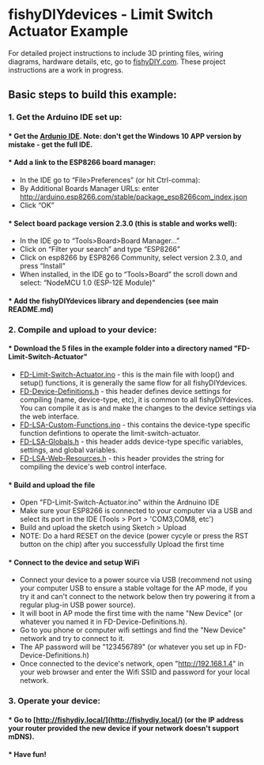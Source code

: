 # fishyDIYdevices - Limit Switch Actuator Example
For detailed project instructions to include 3D printing files, wiring diagrams, hardware details, etc, go to [fishyDIY.com](http://fishyDIY.com).  These project instructions are a work in progress.
## Basic steps to build this example:
### 1. Get the Arduino IDE set up:
#### * Get the [Ardunio IDE](https://www.arduino.cc/). Note: don't get the Windows 10 APP version by mistake - get the full IDE.
#### * Add a link to the ESP8266 board manager:	
  - In the IDE go to “File>Preferences” (or hit Ctrl-comma):
  - By Additional Boards Manager URLs: enter http://arduino.esp8266.com/stable/package_esp8266com_index.json
  - Click “OK”
#### * Select board package version 2.3.0 (this is stable and works well):
  - In the IDE go to “Tools>Board>Board Manager…”
  - Click on “Filter your search” and type “ESP8266”
  - Click on esp8266 by ESP8266 Community, select version 2.3.0, and press “Install”
  - When installed, in the IDE go to “Tools>Board” the scroll down and select: “NodeMCU 1.0 (ESP-12E Module)”
#### * Add the fishyDIYdevices library and dependencies (see main README.md)
### 2. Compile and upload to your device:
#### * Download the 5 files in the example folder into a directory named "FD-Limit-Switch-Actuator"
  - [FD-Limit-Switch-Actuator.ino](https://github.com/sefisher/fishyDIYdevices/blob/Main/examples/LimitSwitchActuator/FD-Limit-Switch-Actuator.ino) - this is the main file with loop() and setup() functions, it is generally the same flow for all fishyDIYdevices.
  - [FD-Device-Definitions.h](https://github.com/sefisher/fishyDIYdevices/blob/Main/examples/LimitSwitchActuator/FD-Device-Definitions.h) - this header defines device settings for compiling (name, device-type, etc), it is common to all fishyDIYdevices. You can compile it as is and make the changes to the device settings via the web interface.
  - [FD-LSA-Custom-Functions.ino](https://github.com/sefisher/fishyDIYdevices/blob/Main/examples/LimitSwitchActuator/FD-LSA-Custom-Functions.ino) - this contains the device-type specific function defintions to operate the limit-switch-actuator.
  - [FD-LSA-Globals.h](https://github.com/sefisher/fishyDIYdevices/blob/Main/examples/LimitSwitchActuator/FD-LSA-Globals.h) - this header adds device-type specific variables, settings, and global variables.
  - [FD-LSA-Web-Resources.h](https://github.com/sefisher/fishyDIYdevices/blob/Main/examples/LimitSwitchActuator/FD-LSA-Web-Resources.h) - this header provides the string for compiling the device's web control interface.
#### * Build and upload the file
  - Open "FD-Limit-Switch-Actuator.ino" within the Ardnuino IDE
  - Make sure your ESP8266 is connected to your computer via a USB and select its port in the IDE (Tools > Port > 'COM3,COM8, etc')
  - Build and upload the sketch using Sketch > Upload
  - NOTE: Do a hard RESET on the device (power cycyle or press the RST button on the chip) after you successfully Upload the first time
#### * Connect to the device and setup WiFi
  - Connect your device to a power source via USB (recommend not using your computer USB to ensure a stable voltage for the AP mode, if you try it and can't connect to the network below then try powering it from a regular plug-in USB power source).
  - It will boot in AP mode the first time with the name "New Device" (or whatever you named it in FD-Device-Definitions.h).
  - Go to you phone or computer wifi settings and find the "New Device" network and try to connect to it.
  - The AP password will be "123456789" (or whatever you set up in FD-Device-Definitions.h)
  - Once connected to the device's network, open "http://192.168.1.4" in your web browser and enter the Wifi SSID and password for your local network.
### 3. Operate your device:
#### * Go to [http://fishydiy.local/](http://fishydiy.local/) (or the IP address your router provided the new device if your network doesn't support mDNS).
#### * Have fun!
  

